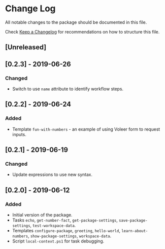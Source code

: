 # Change Log

All notable changes to the package should be documented in this file.

Check [Keep a Changelog](http://keepachangelog.com/) for recommendations on how to structure this file.

## [Unreleased]

## [0.2.3] - 2019-06-26
### Changed
- Switch to use `name` attribute to identify workflow steps.

## [0.2.2] - 2019-06-24
### Added
- Template `fun-with-numbers` - an example of using Voleer form to request inputs.

## [0.2.1] - 2019-06-19
### Changed
- Update expressions to use new syntax.

## [0.2.0] - 2019-06-12
### Added
- Initial version of the package.
- Tasks `echo`, `get-number-fact`, `get-package-settings`, `save-package-settings`, `test-workspace-data`.
- Templates `configure-package`, `greeting`, `hello-world`, `learn-about-numbers`, `show-package-settings`, `workspace-data`.
- Script `local-context.ps1` for task debugging.
